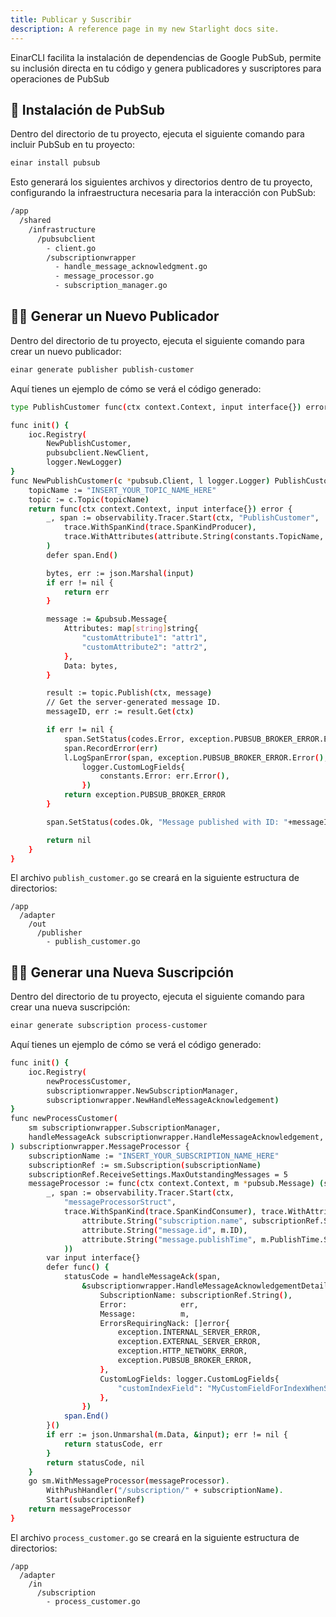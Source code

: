 ```yaml
---
title: Publicar y Suscribir
description: A reference page in my new Starlight docs site.
---
```

EinarCLI facilita la instalación de dependencias de Google PubSub, permite su inclusión directa en tu código y genera publicadores y suscriptores para operaciones de PubSub

## 📡 Instalación de PubSub
Dentro del directorio de tu proyecto, ejecuta el siguiente comando para incluir PubSub en tu proyecto:
```sh
einar install pubsub
```
Esto generará los siguientes archivos y directorios dentro de tu proyecto, configurando la infraestructura necesaria para la interacción con PubSub:
```sh 
/app
  /shared
    /infrastructure
      /pubsubclient
        - client.go
        /subscriptionwrapper
          - handle_message_acknowledgment.go
          - message_processor.go
          - subscription_manager.go
```

## 👨‍💻 Generar un Nuevo Publicador
Dentro del directorio de tu proyecto, ejecuta el siguiente comando para crear un nuevo publicador:
```sh
einar generate publisher publish-customer
```
Aquí tienes un ejemplo de cómo se verá el código generado:
```sh
type PublishCustomer func(ctx context.Context, input interface{}) error

func init() {
	ioc.Registry(
		NewPublishCustomer,
		pubsubclient.NewClient,
		logger.NewLogger)
}
func NewPublishCustomer(c *pubsub.Client, l logger.Logger) PublishCustomer {
	topicName := "INSERT_YOUR_TOPIC_NAME_HERE"
	topic := c.Topic(topicName)
	return func(ctx context.Context, input interface{}) error {
		_, span := observability.Tracer.Start(ctx, "PublishCustomer",
			trace.WithSpanKind(trace.SpanKindProducer),
			trace.WithAttributes(attribute.String(constants.TopicName, topicName)),
		)
		defer span.End()

		bytes, err := json.Marshal(input)
		if err != nil {
			return err
		}

		message := &pubsub.Message{
			Attributes: map[string]string{
				"customAttribute1": "attr1",
				"customAttribute2": "attr2",
			},
			Data: bytes,
		}

		result := topic.Publish(ctx, message)
		// Get the server-generated message ID.
		messageID, err := result.Get(ctx)

		if err != nil {
			span.SetStatus(codes.Error, exception.PUBSUB_BROKER_ERROR.Error())
			span.RecordError(err)
			l.LogSpanError(span, exception.PUBSUB_BROKER_ERROR.Error(),
				logger.CustomLogFields{
					constants.Error: err.Error(),
				})
			return exception.PUBSUB_BROKER_ERROR
		}

		span.SetStatus(codes.Ok, "Message published with ID: "+messageID)

		return nil
	}
}
```

El archivo `publish_customer.go` se creará en la siguiente estructura de directorios:
```
/app
  /adapter
    /out
      /publisher
        - publish_customer.go  
```
## 👨‍💻 Generar una Nueva Suscripción
Dentro del directorio de tu proyecto, ejecuta el siguiente comando para crear una nueva suscripción:
```sh
einar generate subscription process-customer
```
Aquí tienes un ejemplo de cómo se verá el código generado:
```sh
func init() {
	ioc.Registry(
		newProcessCustomer,
		subscriptionwrapper.NewSubscriptionManager,
		subscriptionwrapper.NewHandleMessageAcknowledgement)
}
func newProcessCustomer(
	sm subscriptionwrapper.SubscriptionManager,
	handleMessageAck subscriptionwrapper.HandleMessageAcknowledgement,
) subscriptionwrapper.MessageProcessor {
	subscriptionName := "INSERT_YOUR_SUBSCRIPTION_NAME_HERE"
	subscriptionRef := sm.Subscription(subscriptionName)
	subscriptionRef.ReceiveSettings.MaxOutstandingMessages = 5
	messageProcessor := func(ctx context.Context, m *pubsub.Message) (statusCode int, err error) {
		_, span := observability.Tracer.Start(ctx,
			"messageProcessorStruct",
			trace.WithSpanKind(trace.SpanKindConsumer), trace.WithAttributes(
				attribute.String("subscription.name", subscriptionRef.String()),
				attribute.String("message.id", m.ID),
				attribute.String("message.publishTime", m.PublishTime.String()),
			))
		var input interface{}
		defer func() {
			statusCode = handleMessageAck(span,
				&subscriptionwrapper.HandleMessageAcknowledgementDetails{
					SubscriptionName: subscriptionRef.String(),
					Error:            err,
					Message:          m,
					ErrorsRequiringNack: []error{
						exception.INTERNAL_SERVER_ERROR,
						exception.EXTERNAL_SERVER_ERROR,
						exception.HTTP_NETWORK_ERROR,
						exception.PUBSUB_BROKER_ERROR,
					},
					CustomLogFields: logger.CustomLogFields{
						"customIndexField": "MyCustomFieldForIndexWhenSearchLogs",
					},
				})
			span.End()
		}()
		if err := json.Unmarshal(m.Data, &input); err != nil {
			return statusCode, err
		}
		return statusCode, nil
	}
	go sm.WithMessageProcessor(messageProcessor).
		WithPushHandler("/subscription/" + subscriptionName).
		Start(subscriptionRef)
	return messageProcessor
}
```
El archivo `process_customer.go` se creará en la siguiente estructura de directorios:
```
/app
  /adapter
    /in
      /subscription
        - process_customer.go  
```